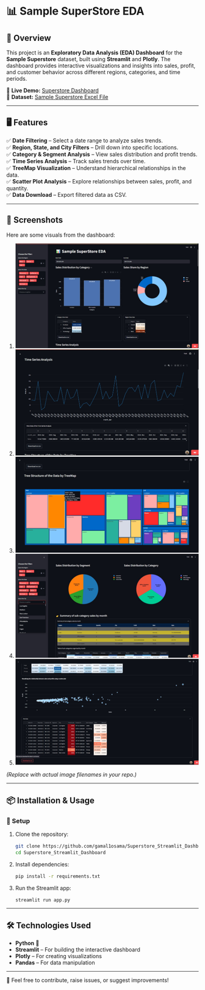 # 📊 Sample SuperStore EDA

## 📌 Overview  
This project is an **Exploratory Data Analysis (EDA) Dashboard** for the **Sample Superstore** dataset, built using **Streamlit** and **Plotly**. The dashboard provides interactive visualizations and insights into sales, profit, and customer behavior across different regions, categories, and time periods.

🔗 **Live Demo:** [Superstore Dashboard](https://superstore-dashboard1.streamlit.app/)  
📂 **Dataset:** [Sample Superstore Excel File](https://community.tableau.com/s/question/0D54T00000CWeX8SAL/sample-superstore-sales-excelxls)  

---

## 🖥️ Features  
✅ **Date Filtering** – Select a date range to analyze sales trends.  
✅ **Region, State, and City Filters** – Drill down into specific locations.  
✅ **Category & Segment Analysis** – View sales distribution and profit trends.  
✅ **Time Series Analysis** – Track sales trends over time.  
✅ **TreeMap Visualization** – Understand hierarchical relationships in the data.  
✅ **Scatter Plot Analysis** – Explore relationships between sales, profit, and quantity.  
✅ **Data Download** – Export filtered data as CSV.  

---

## 📸 Screenshots  
Here are some visuals from the dashboard:  

1. ![Dashboard Screenshot 1](https://github.com/gamal1osama/Superstore_Streamlit_Dashboard/blob/main/dashboard1.jpg)  
2. ![Dashboard Screenshot 2](https://github.com/gamal1osama/Superstore_Streamlit_Dashboard/blob/main/dashboard2.jpg)  
3. ![Dashboard Screenshot 3](https://github.com/gamal1osama/Superstore_Streamlit_Dashboard/blob/main/dashboard3.jpg)  
4. ![Dashboard Screenshot 4](https://github.com/gamal1osama/Superstore_Streamlit_Dashboard/blob/main/dashboard4.jpg)  
5. ![Dashboard Screenshot 5](https://github.com/gamal1osama/Superstore_Streamlit_Dashboard/blob/main/dashboard5.jpg)  

*(Replace with actual image filenames in your repo.)*

---

## 📦 Installation & Usage  

### 🔧 Setup  
1. Clone the repository:  
   ```bash
   git clone https://github.com/gamal1osama/Superstore_Streamlit_Dashboard.git
   cd Superstore_Streamlit_Dashboard
   ```

2. Install dependencies:  
   ```bash
   pip install -r requirements.txt
   ```

3. Run the Streamlit app:  
   ```bash
   streamlit run app.py
   ```

---

## 🛠️ Technologies Used  
- **Python** 🐍  
- **Streamlit** – For building the interactive dashboard  
- **Plotly** – For creating visualizations  
- **Pandas** – For data manipulation  

---


🙌 Feel free to contribute, raise issues, or suggest improvements!
